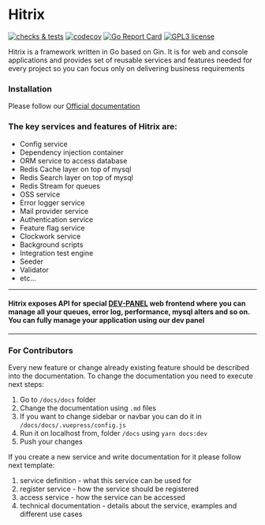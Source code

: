 # Hitrix

[![checks & tests](https://github.com/coretrix/hitrix/actions/workflows/main.yml/badge.svg)](https://github.com/coretrix/hitrix/actions)
[![codecov](https://codecov.io/gh/coretrix/hitrix/branch/main/graph/badge.svg)](https://codecov.io/gh/coretrix/hitrix)
[![Go Report Card](https://goreportcard.com/badge/github.com/coretrix/hitrix)](https://goreportcard.com/report/github.com/coretrix/hitrix)
[![GPL3 license](https://img.shields.io/badge/license-GPL3-brightgreen.svg)](https://opensource.org/licenses/GPL-3.0)

Hitrix is a framework written in Go based on Gin. 
 It is for web and console applications and provides set of reusable services and features needed for every project 
so you can focus only on delivering business requirements

### Installation
Please follow our [Official documentation](https://coretrix.github.io/hitrix/)


### The key services and features of Hitrix are:
- Config service
- Dependency injection container 
- ORM service to access database
- Redis Cache layer on top of mysql
- Redis Search layer on top of mysql 
- Redis Stream for queues
- OSS service
- Error logger service
- Mail provider service
- Authentication service
- Feature flag service
- Clockwork service
- Background scripts
- Integration test engine
- Seeder
- Validator
- etc...

------------

#### Hitrix exposes API for special [DEV-PANEL](https://github.com/coretrix/dev-frontend) web frontend where you can manage all your queues, error log, performance, mysql alters and so on. You can fully manage your application using our dev panel

------------
### For Contributors
Every new feature or change already existing feature should be described into the documentation.
To change the documentation you need to execute next steps:

1. Go to `/docs/docs` folder
2. Change the documentation using `.md` files
3. If you want to change sidebar or navbar you can do it in `/docs/docs/.vuepress/config.js`
4. Run it on localhost from, folder `/docs` using `yarn docs:dev`
5. Push your changes

If you create a new service and write documentation for it please follow next template:
1. service definition - what this service can be used for
2. register service - how the service should be registered
3. access service - how the service can be accessed
4. technical documentation - details about the service, examples and different use cases
